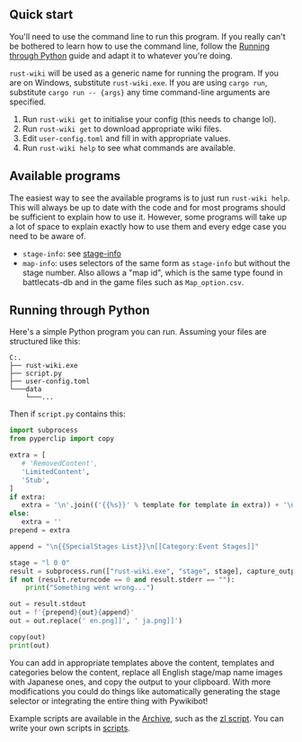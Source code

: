 ## Quick start
You'll need to use the command line to run this program. If you really can't be bothered to learn how to use the command line, follow the [Running through Python](#running-through-python) guide and adapt it to whatever you're doing.

`rust-wiki` will be used as a generic name for running the program. If you are on Windows, substitute `rust-wiki.exe`. If you are using `cargo run`, substitute `cargo run -- {args}` any time command-line arguments are specified.

1. Run `rust-wiki get` to initialise your config (this needs to change lol).
2. Run `rust-wiki get` to download appropriate wiki files.
3. Edit `user-config.toml` and fill in with appropriate values.
4. Run `rust-wiki help` to see what commands are available.

## Available programs

The easiest way to see the available programs is to just run `rust-wiki help`. This will always be up to date with the code and for most programs should be sufficient to explain how to use it. However, some programs will take up a lot of space to explain exactly how to use them and every edge case you need to be aware of.

- `stage-info`: see [stage-info](./stage-info.md)
- `map-info`: uses selectors of the same form as `stage-info` but without the stage number. Also allows a "map id", which is the same type found in battlecats-db and in the game files such as `Map_option.csv`.

## Running through Python
Here's a simple Python program you can run. Assuming your files are structured like this:

```
C:.
├── rust-wiki.exe
├── script.py
├── user-config.toml
└───data
    └───...
```

Then if `script.py` contains this:

```Python
import subprocess
from pyperclip import copy

extra = [
   # 'RemovedContent',
   'LimitedContent',
   'Stub',
]
if extra:
   extra = '\n'.join(('{{%s}}' % template for template in extra)) + '\n'
else:
   extra = ''
prepend = extra

append = "\n{{SpecialStages List}}\n[[Category:Event Stages]]"

stage = "l 0 0"
result = subprocess.run(["rust-wiki.exe", "stage", stage], capture_output=True, text=True)
if not (result.returncode == 0 and result.stderr == ""):
    print("Something went wrong...")

out = result.stdout
out = f'{prepend}{out}{append}'
out = out.replace(' en.png]]', ' ja.png]]')

copy(out)
print(out)
```

You can add in appropriate templates above the content, templates and categories below the content, replace all English stage/map name images with Japanese ones, and copy the output to your clipboard. With more modifications you could do things like automatically generating the stage selector or integrating the entire thing with Pywikibot!

Example scripts are available in the [Archive](https://battlecats.miraheze.org/wiki/User:TheWWRNerdGuy/Archive?action=history), such as the [zl script](https://battlecats.miraheze.org/wiki/User:TheWWRNerdGuy/Archive?oldid=152115). You can write your own scripts in [scripts](../scripts).
